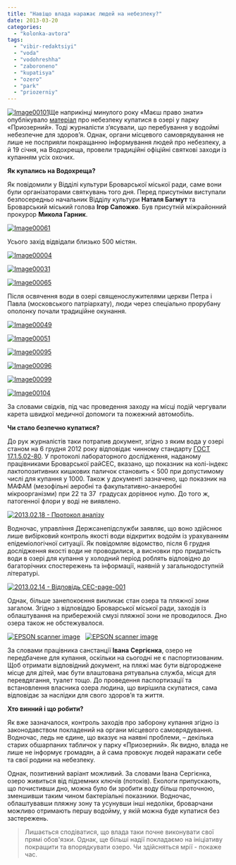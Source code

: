 ```yaml
---
title: "Навіщо влада наражає людей на небезпеку?"
date: 2013-03-20
categories: 
  - "kolonka-avtora"
tags: 
  - "vibir-redaktsiyi"
  - "voda"
  - "vodohreshha"
  - "zaboroneno"
  - "kupatisya"
  - "ozero"
  - "park"
  - "priozerniy"
---
```


[![Image00101](https://mpz.brovary.org/wp-content/uploads/2013/03/Image00101.jpg)](https://mpz.brovary.org/wp-content/uploads/2013/03/Image00101.jpg)Ще наприкінці минулого року «Маєш право знати» опублікувало [матеріал](https://mpz.brovary.org/chi-bezpechno-kupatisya-u-ozeri-v-parku-priozerniy/) про небезпеку купатися в озері у парку «Приозерний». Тоді журналісти з’ясували, що перебування у водоймі небезпечне для здоров’я. Однак, органи місцевого самоврядування не лише не посприяли покращанню інформування людей про небезпеку, а й 19 січня, на Водохреща, провели традиційні офіційні святкові заходи із купанням усіх охочих.

**Як купались на Водохреща?**

Як повідомили у Відділі культури Броварської міської ради, саме вони були організаторами святкувань того дня. Перед присутніми виступали безпосередньо начальник Відділу культури **Наталя Багмут** та Броварський міський голова **Ігор Сапожко**. Був присутній міжрайонний прокурор **Микола Гарник**.

[![Image00061](https://mpz.brovary.org/wp-content/uploads/2013/03/Image00061.jpg)](https://mpz.brovary.org/wp-content/uploads/2013/03/Image00061.jpg)

Усього захід відвідали близько 500 містян.

[![Image00004](https://mpz.brovary.org/wp-content/uploads/2013/03/Image000041.jpg)](https://mpz.brovary.org/wp-content/uploads/2013/03/Image000041.jpg)

[![Image00031](https://mpz.brovary.org/wp-content/uploads/2013/03/Image00031.jpg)](https://mpz.brovary.org/wp-content/uploads/2013/03/Image00031.jpg)

[![Image00065](https://mpz.brovary.org/wp-content/uploads/2013/03/Image00065.jpg)](https://mpz.brovary.org/wp-content/uploads/2013/03/Image00065.jpg)

Після освячення води в озері священослужителями церкви Петра і Павла (московського патріархату), люди через спеціально прорубану ополонку почали традиційне окунання.

[![Image00049](https://mpz.brovary.org/wp-content/uploads/2013/03/Image000491.jpg)](https://mpz.brovary.org/wp-content/uploads/2013/03/Image000491.jpg)

[![Image00051](https://mpz.brovary.org/wp-content/uploads/2013/03/Image00051.jpg)](https://mpz.brovary.org/wp-content/uploads/2013/03/Image00051.jpg)

[![Image00095](https://mpz.brovary.org/wp-content/uploads/2013/03/Image00095.jpg)](https://mpz.brovary.org/wp-content/uploads/2013/03/Image00095.jpg)

[![Image00096](https://mpz.brovary.org/wp-content/uploads/2013/03/Image00096.jpg)](https://mpz.brovary.org/wp-content/uploads/2013/03/Image00096.jpg)

[![Image00099](https://mpz.brovary.org/wp-content/uploads/2013/03/Image00099.jpg)](https://mpz.brovary.org/wp-content/uploads/2013/03/Image00099.jpg)

[![Image00104](https://mpz.brovary.org/wp-content/uploads/2013/03/Image00104.jpg)](https://mpz.brovary.org/wp-content/uploads/2013/03/Image00104.jpg)

За словами свідків, під час проведення заходу на місці подій чергували карета швидкої медичної допомоги та пожежний автомобіль.

**Чи стало безпечно купатися?**

До рук журналістів таки потрапив документ, згідно з яким вода у озері станом на 6 грудня 2012 року відповідає чинному стандарту [ГОСТ 17.1.5.02-80](http://www.docload.ru/Basesdoc/21/21074/index.htm). У протоколі лабораторного дослідження, наданому працівниками Броварської райСЕС, вказано, що показник на колі-індекс лактопозитивних кишкових паличок становить < 500 при допустимому числі для купання у 1000. Також у документі зазначено, що показник на МАФАМ (мезофільні аеробні та факультативно-анаеробні мікроорганізми) при 22 та 37  градусах дорівнює нулю. До того ж, патогенної флори у воді не виявлено.

[![2013.02.18 - Протокол аналізу](https://mpz.brovary.org/wp-content/uploads/2013/03/2013.02.18-Protokol-analizu.jpg)](https://mpz.brovary.org/wp-content/uploads/2013/03/2013.02.18-Protokol-analizu.jpg)

Водночас, управління Держсанепідслужби заявляє, що воно здійснює лише вибірковий контроль якості води відкритих водойм із урахуванням епідеміологічної ситуації. Як повідомляє відомство, після 6 грудня дослідження якості води не проводилися, а висновки про придатність води в озері для купання у холодний період роблять відповідно до багаторічних спостережень та інформації, наявній у загальнодоступній літературі.

[![2013.02.14 - Відповідь СЕС-page-001](https://mpz.brovary.org/wp-content/uploads/2013/03/2013.02.14-Vidpovid-SES-page-001.jpg)](https://mpz.brovary.org/wp-content/uploads/2013/03/2013.02.14-Vidpovid-SES-page-001.jpg)

Однак, більше занепокоєння викликає стан озера та пляжної зони загалом. Згідно з відповіддю Броварської міської ради, заходів із облаштування на прибережній смузі пляжної зони не проводилося. Дно озера також не обстежувалося.

[![EPSON scanner image](https://mpz.brovary.org/wp-content/uploads/2013/03/2013.01.29-Vidp.BMR_zapit_1.jpg)](https://mpz.brovary.org/wp-content/uploads/2013/03/2013.01.29-Vidp.BMR_zapit_1.jpg)   [![EPSON scanner image](https://mpz.brovary.org/wp-content/uploads/2013/03/2013.01.29-Vidp.BMR_zapit_2.jpg)](https://mpz.brovary.org/wp-content/uploads/2013/03/2013.01.29-Vidp.BMR_zapit_2.jpg)

За словами працівника санстанції **Івана** **Сергієнка**, озеро не передбачене для купання, оскільки на сьогодні не є паспортизованим. Щоб отримати відповідний документ, на пляжі має бути відгороджене місце для дітей, має бути влаштована рятувальна служба, місця для перевдягання, туалет тощо. До проведення паспортизації та встановлення власника озера людина, що вирішила скупатися, сама відповідає за наслідки для свого здоров’я та життя.

**Хто винний і що робити?**

Як вже зазначалося, контроль заходів про заборону купання згідно із законодавством покладений на органи місцевого самоврядування. Водночас, ледь не єдине, що вказує на наявні проблеми, – декілька старих обшарпаних табличок у парку «Приозерний». Як видно, влада не лише не інформує громадян, а й сама провокує людей наражати себе та свої родини на небезпеку.

Однак, позитивний варіант можливий. За словами Івана Сергієнка, озеро живиться від підземних ключів (потоків). Екологи припускають, що почистивши дно, можна було би зробити воду більш проточною, зменшивши таким чином бактеріальні показники. Водночас, облаштувавши пляжну зону та усунувши інші недоліки, броварчани можливо отримають першу водойму, у якій можна буде купатися без застережень.

> Лишається сподіватися, що влада таки почне виконувати свої прямі обов'язки. Однак, ще більші надії покладаємо на ініціативу покращити та впорядкувати озеро. Чи здійсняться мрії - покаже час.
